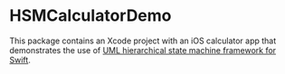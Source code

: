 # HSMCalculatorDemo 

This package contains an Xcode project with an iOS calculator app that demonstrates the use of [UML hierarchical state machine framework for Swift](https://github.com/SergeBouts/HSM).

